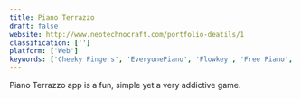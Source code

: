 ```yaml
---
title: Piano Terrazzo
draft: false 
website: http://www.neotechnocraft.com/portfolio-deatils/1
classification: ['']
platform: ['Web']
keywords: ['Cheeky Fingers', 'EveryonePiano', 'Flowkey', 'Free Piano', 'Linthesia', 'Magic Piano', 'Mini Piano', 'Musicope', 'Perfect Piano', 'Perfect Piano Player 3D', 'Piano From Above', 'Piano Kit', 'Piano Marvel', 'PianoBooster', 'Pianu', 'Playground Sessions', 'SampleTank', 'Simplesynth', 'Simply Piano', 'Skoove', 'Synthesia', 'Ultralight MIDIPlayer']
---
```

Piano Terrazzo app is a fun, simple yet a very addictive game.